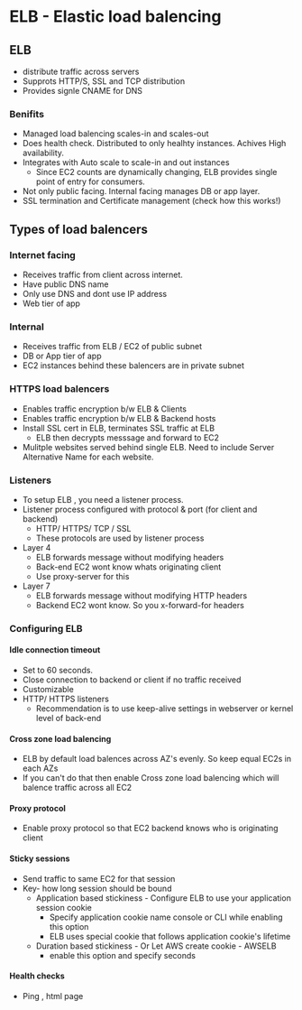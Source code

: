 # ELB - Elastic load balencing
## ELB
* distribute traffic across servers
* Supprots HTTP/S, SSL and TCP distribution 
* Provides signle CNAME for DNS 
### Benifits
* Managed load balencing scales-in and scales-out
* Does health check. Distributed to only healhty instances. Achives High availability.
* Integrates with Auto scale to scale-in and out instances 
    * Since EC2 counts are dynamically changing, ELB provides single point of entry for consumers.
* Not only public facing. Internal facing manages DB or app layer.
* SSL termination and Certificate management (check how this works!)
## Types of load balencers
### Internet facing
* Receives traffic from client across internet. 
* Have public DNS name
* Only use DNS and dont use IP address
* Web tier of app
### Internal
* Receives traffic from ELB / EC2 of public subnet
* DB or App tier of app
* EC2 instances behind these balencers are in private subnet
### HTTPS load balencers
* Enables traffic encryption b/w ELB & Clients 
* Enables traffic encryption b/w ELB & Backend hosts
* Install SSL cert in ELB, terminates SSL traffic at ELB
    * ELB then decrypts messsage and forward to EC2
* Mulitple websites served behind single ELB. Need to include Server Alternative Name for each website.
### Listeners    
* To setup ELB , you need a listener process. 
* Listener process configured with protocol & port (for client and backend)
    * HTTP/ HTTPS/ TCP / SSL
    * These protocols are used by listener process
* Layer 4
    * ELB forwards message without modifying headers
    * Back-end EC2 wont know whats originating client 
    * Use proxy-server for this
* Layer 7
    * ELB forwards message without modifying HTTP headers
    * Backend EC2 wont know. So you x-forward-for headers
### Configuring ELB
#### Idle connection timeout
* Set to 60 seconds.
* Close connection to backend or client if no traffic received
* Customizable
* HTTP/ HTTPS listeners
    * Recommendation is to use keep-alive settings in webserver or kernel level of back-end
#### Cross zone load balencing
* ELB by default load balences across AZ's evenly. So keep equal EC2s in each AZs
* If you can't do that then enable Cross zone load balencing which will balence traffic across all EC2
#### Proxy protocol
* Enable proxy protocol so that EC2 backend knows who is originating client
#### Sticky sessions
* Send traffic to same EC2 for that session 
* Key- how long session should be bound
    * Application based stickiness - Configure ELB to use your application session cookie
        * Specify application cookie name console or CLI  while enabling this option
        * ELB uses special cookie that follows application cookie's lifetime
    * Duration based stickiness - Or Let AWS create cookie - AWSELB
        * enable this option and specify seconds
#### Health checks
* Ping , html page